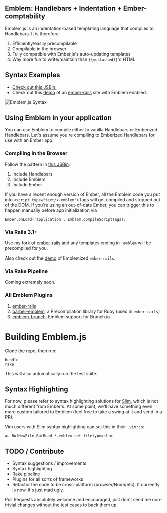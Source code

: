 ## Emblem: Handlebars + Indentation + Ember-comptability

Emblem.js is an indentation-based templating language that compiles
to Handlebars. It is therefore

1. Efficiently/easily precompilable
1. Compilable in the browser
1. Fully compatible with Ember.js's auto-updating templates
1. Way more fun to write/maintain than `{{mustached}}`'d HTML

## Syntax Examples

- [Check out this JSBin.](http://jsbin.com/ulegec/47/edit)
- Check out this [demo](http://emblem-test.herokuapp.com/) of 
  an [ember-rails](https://github.com/machty/ember-rails) site
  with Emblem enabled.

![Emblem.js Syntax](https://s3.amazonaws.com/machty/emblem-sample.png)

## Using Emblem in your application

You can use Emblem to compile either to vanilla Handlebars or Emberized
Handlebars. Let's assume you're compiling to Emberized Handlebars
for use with an Ember app.

### Compiling in the Browser 

Follow the pattern in [this JSBin](http://jsbin.com/ulegec/47/edit):

1. Include Handlebars
1. Include Emblem
1. Include Ember

If you have a recent enough version of Ember, all the Emblem code you
put into `<script type="text/x-emblem">` tags will get compiled and
stripped out of the DOM. If you're using an out-of-date Ember, you
can trigger this to happen manually before app initialization via

```
Ember.onLoad('application', Emblem.compileScriptTags);
```

### Via Rails 3.1+

Use my fork of [ember-rails](https://github.com/machty/ember-rails) and
any templates ending in `.emblem` will be precompiled for you. 

Also check out the [demo](https://github.com/machty/ember-rails) of
Emblemized `ember-rails`.

### Via Rake Pipeline

Coming extremely soon.

### All Emblem Plugins

1. [ember-rails](https://github.com/machty/ember-rails)
1. [barber-emblem](https://github.com/machty/barber-emblem), a
   Precompilation library for Ruby (used in `ember-rails`)
1. [emblem-brunch](https://github.com/machty/emblem-brunch), Emblem
   support for Brunch.io

# Building Emblem.js

Clone the repo, then run:

```
bundle
rake
```

This will also automatically run the test suite. 

## Syntax Highlighting

For now, please refer to syntax highlighting solutions for
[Slim](http://slim-lang.com/), which is not much different
from Ember's. At some point, we'll have something even more
custom tailored to Emblem (feel free to take a swing at it
and send in a PR).

Vim users with Slim syntax highlighting can set this in
their `.vimrc`s:

```
au BufNewFile,BufRead *.emblem set filetype=slim
```

## TODO / Contribute

- Syntax suggestions / improvements
- Syntax highlighting
- Rake pipeline
- Plugins for all sorts of frameworks
- Refactor the code to be cross-platform (browser/Node/etc).
  It currently is now, it's just mad ugly.

Pull Requests absolutely welcome and encouraged, just don't send me
non-trivial changes without the test cases to back them up.
